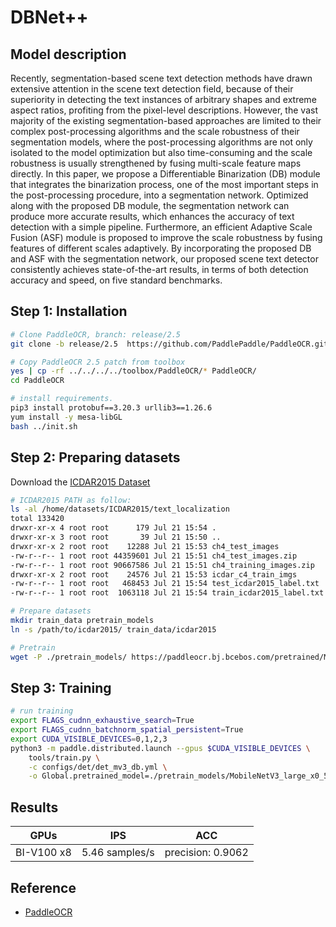 # DBNet++

## Model description

Recently, segmentation-based scene text detection methods have drawn extensive attention in the scene text detection field, because of their superiority in detecting the text instances of arbitrary shapes and extreme aspect ratios, profiting from the pixel-level descriptions. However, the vast majority of the existing segmentation-based approaches are limited to their complex post-processing algorithms and the scale robustness of their segmentation models, where the post-processing algorithms are not only isolated to the model optimization but also time-consuming and the scale robustness is usually strengthened by fusing multi-scale feature maps directly. In this paper, we propose a Differentiable Binarization (DB) module that integrates the binarization process, one of the most important steps in the post-processing procedure, into a segmentation network. Optimized along with the proposed DB module, the segmentation network can produce more accurate results, which enhances the accuracy of text detection with a simple pipeline. Furthermore, an efficient Adaptive Scale Fusion (ASF) module is proposed to improve the scale robustness by fusing features of different scales adaptively. By incorporating the proposed DB and ASF with the segmentation network, our proposed scene text detector consistently achieves state-of-the-art results, in terms of both detection accuracy and speed, on five standard benchmarks.

## Step 1: Installation

```bash
# Clone PaddleOCR, branch: release/2.5
git clone -b release/2.5  https://github.com/PaddlePaddle/PaddleOCR.git

# Copy PaddleOCR 2.5 patch from toolbox
yes | cp -rf ../../../../toolbox/PaddleOCR/* PaddleOCR/
cd PaddleOCR

# install requirements.
pip3 install protobuf==3.20.3 urllib3==1.26.6
yum install -y mesa-libGL
bash ../init.sh
```

## Step 2: Preparing datasets

Download the [ICDAR2015 Dataset](https://deepai.org/dataset/icdar-2015)

```bash
# ICDAR2015 PATH as follow:
ls -al /home/datasets/ICDAR2015/text_localization
total 133420
drwxr-xr-x 4 root root      179 Jul 21 15:54 .
drwxr-xr-x 3 root root       39 Jul 21 15:50 ..
drwxr-xr-x 2 root root    12288 Jul 21 15:53 ch4_test_images
-rw-r--r-- 1 root root 44359601 Jul 21 15:51 ch4_test_images.zip
-rw-r--r-- 1 root root 90667586 Jul 21 15:51 ch4_training_images.zip
drwxr-xr-x 2 root root    24576 Jul 21 15:53 icdar_c4_train_imgs
-rw-r--r-- 1 root root   468453 Jul 21 15:54 test_icdar2015_label.txt
-rw-r--r-- 1 root root  1063118 Jul 21 15:54 train_icdar2015_label.txt

# Prepare datasets
mkdir train_data pretrain_models
ln -s /path/to/icdar2015/ train_data/icdar2015

# Pretrain
wget -P ./pretrain_models/ https://paddleocr.bj.bcebos.com/pretrained/MobileNetV3_large_x0_5_pretrained.pdparams
```

## Step 3: Training

```bash
# run training
export FLAGS_cudnn_exhaustive_search=True
export FLAGS_cudnn_batchnorm_spatial_persistent=True
export CUDA_VISIBLE_DEVICES=0,1,2,3
python3 -m paddle.distributed.launch --gpus $CUDA_VISIBLE_DEVICES \
    tools/train.py \
    -c configs/det/det_mv3_db.yml \
    -o Global.pretrained_model=./pretrain_models/MobileNetV3_large_x0_5_pretrained
```

## Results


| GPUs       | IPS            | ACC               |
| ------------ | ---------------- | ------------------- |
| BI-V100 x8 | 5.46 samples/s | precision: 0.9062 |

## Reference

- [PaddleOCR](https://github.com/PaddlePaddle/PaddleOCR.git)
